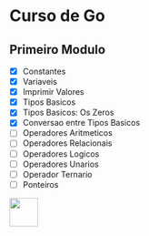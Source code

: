 # Curso de Go

## Primeiro Modulo
- [x] Constantes
- [x] Variaveis
- [x] Imprimir Valores
- [x] Tipos Basicos
- [x] Tipos Basicos: Os Zeros
- [x] Conversao entre Tipos Basicos
- [ ] Operadores Aritmeticos
- [ ] Operadores Relacionais
- [ ] Operadores Logicos
- [ ] Operadores Unarios
- [ ] Operador Ternario
- [ ] Ponteiros

<img src="https://simpleicons.org/icons/go.svg" width="50"/>
